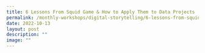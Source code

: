 ```yaml
---
title: 6 Lessons From Squid Game & How to Apply Them to Data Projects
permalink: /monthly-workshops/digital-storytelling/6-lessons-from-squid-game/
date: 2022-10-13
layout: post
description: ""
image: ""
---
```

